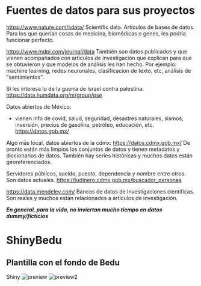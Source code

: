 # Fuentes de datos para sus proyectos

https://www.nature.com/sdata/
Scientific data. Artículos de bases de datos. Para los que querían cosas de medicina, biomédicas o genes, les podría funcionar perfecto. 

https://www.mdpi.com/journal/data
También son datos publicados y que vienen acompañados con artículos de investigación que explican para que se obtuvieron y que modelos de análisis les han hecho. Por ejemplo: machine learning, redes neuronales, clasificacion de texto, etc, análisis de "sentimientos". 

Si les interesa lo de la guerra de Israel contra palestina:
https://data.humdata.org/m/group/pse

Datos abiertos de México:
- vienen info de covid, salud, seguridad, desastres naturales, sismos, inversión, precios de gasolina, petróleo, educación, etc. 
https://datos.gob.mx/

Algo más local, datos abiertos de la cdmx:
https://datos.cdmx.gob.mx/
De pronto están más limpios los conjuntos de datos y tienen metadatos y diccionarios de datos. También hay series históricas y muchos datos están georeferenciados. 

Servidores públicos, sueldo, puesto, dependencia y nombre entre otros. Son datos actuales.
https://tudinero.cdmx.gob.mx/buscador_personas

https://data.mendeley.com/
Bancos de datos de Investigaciones científicas. Son reales  y muchos están relacionados a artículos de investigación. 


***En general, para la vida, no inviertan mucho tiempo en datos dummy/ficticios***

# ShinyBedu


## Plantilla con el fondo de Bedu


Shiny
![preview](https://github.com/caballeroarturo/ShinyBedu/assets/37312847/67930a5f-e70f-43e2-b423-4d23a183e12c)
![preview2](https://github.com/caballeroarturo/ShinyBedu/assets/37312847/03dc2abf-0865-4f00-914b-ecc64a15a587)
